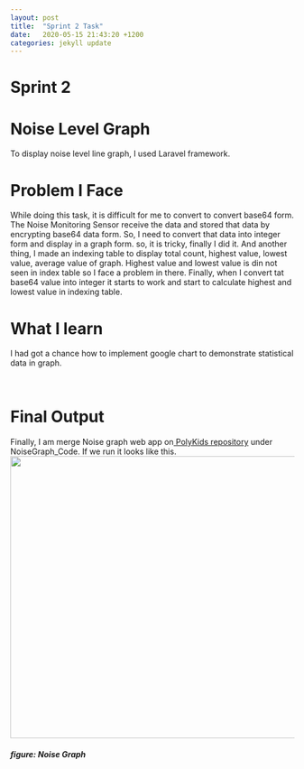 ```yaml
---
layout: post
title:  "Sprint 2 Task"
date:   2020-05-15 21:43:20 +1200
categories: jekyll update
---
```



<h1>Sprint 2</h1>
<h1>Noise Level Graph</h1>
<p>To display noise level line graph, I used Laravel framework. </p>
<h1>Problem I Face</h1>
<P>While doing this task, it is difficult for me to convert to
 convert base64 form. The Noise Monitoring Sensor receive the data and stored that data by 
 encrypting base64 data form. So, I need to convert that data into integer form and display in
  a graph form. so, it is tricky, finally I did it. And another thing, I made an indexing table 
  to display total count, highest value, lowest value, average value of graph. Highest value and 
  lowest value is din not seen in index table so I face a problem in there. Finally, when I 
  convert tat base64 value into integer it starts to work and start to calculate highest and 
  lowest value in indexing table. </p>
<h1>What I learn</h1>
<p>I had got a chance how to implement google chart to demonstrate statistical data in graph. </p>
<br>
<h1>Final Output</h1>
Finally, I am merge Noise graph web app on<a href="https://gitlab.com/iotop/polykids-project/"> PolyKids repository</a>
under NoiseGraph_Code. If we run it looks like this.<br>
<img src="{{site.baseurl}}/Images/localNoisegraph1.jpg.PNG" width="1100" height="500">
<h4><i>figure: Noise Graph </i></h4>
<br>
